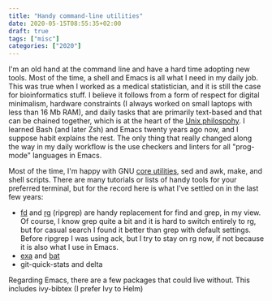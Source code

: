 ```yaml
---
title: "Handy command-line utilities"
date: 2020-05-15T08:55:35+02:00
draft: true
tags: ["misc"]
categories: ["2020"]
---
```


I'm an old hand at the command line and have a hard time adopting new tools. Most of the time, a shell and Emacs is all what I need in my daily job. This was true when I worked as a medical statistician, and it is still the case for bioinformatics stuff. I believe it follows from a form of respect for digital minimalism, hardware constraints (I always worked on small laptops with less than 16 Mb RAM), and daily tasks that are primarily text-based and that can be chained together, which is at the heart of the [Unix philospohy](https://en.wikipedia.org/wiki/Unix_philosophy). I learned Bash (and later Zsh) and Emacs twenty years ago now, and I suppose habit explains the rest. The only thing that really changed along the way in my daily workflow is the use checkers and linters for all "prog-mode" languages in Emacs.

Most of the time, I'm happy with GNU [core utilities](https://www.gnu.org/software/coreutils/coreutils.html), sed and awk, make, and shell scripts. There are many tutorials or lists of handy tools for your preferred terminal, but for the record here is what I've settled on in the last few years:

- [fd](https://github.com/sharkdp/fd) and [rg](https://github.com/BurntSushi/ripgrep) (ripgrep) are handy replacement for find and grep, in my view. Of course, I know grep quite a bit and it is hard to switch entirely to rg, but for casual search I found it better than grep with default settings. Before ripgrep I was using ack, but I try to stay on rg now, if not because it is also what I use in Emacs.
- [exa](https://github.com/ogham/exa) and [bat](https://github.com/sharkdp/bat)
- git-quick-stats and delta

Regarding Emacs, there are a few packages that could live without. This includes ivy-bibtex (I prefer Ivy to Helm)
